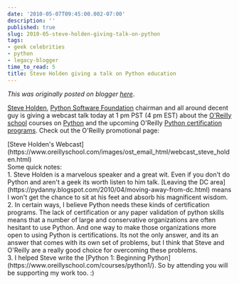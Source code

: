 ```yaml
---
date: '2010-05-07T09:45:00.002-07:00'
description: ''
published: true
slug: 2010-05-steve-holden-giving-talk-on-python
tags:
- geek celebrities
- python
- legacy-blogger
time_to_read: 5
title: Steve Holden giving a talk on Python education
---
```


*This was originally posted on blogger [here](https://pydanny.blogspot.com/2010/05/steve-holden-giving-talk-on-python.html)*.

[Steve Holden](https://holdenweb.com), [Python Software Foundation](https://www.python.org/psf/) chairman and all around decent guy is giving a webcast talk today at 1 pm PST (4 pm EST) about the [O'Reilly school](https://www.oreillyschool.com) courses on [Python](https://python.org) and the upcoming O'Reilly [Python certification programs](https://www.oreillyschool.com/certificates/upcoming-courses.php). Check out the O'Reilly promotional page:<div>
</div><div>[Steve Holden's Webcast](https://www.oreillyschool.com/images/ost_email_html/webcast_steve_holden.html)</div><div>
</div><div>Some quick notes:</div><div>
</div><div>1. Steve Holden is a marvelous speaker and a great wit. Even if you don't do Python and aren't a geek its worth listen to him talk. [Leaving the DC area](https://pydanny.blogspot.com/2010/04/moving-away-from-dc.html) means I won't get the chance to sit at his feet and absorb his magnificent wisdom.</div><div>
</div><div>2. In certain ways, I believe Python needs these kinds of certification programs. The lack of certification or any paper validation of python skills means that a number of large and conservative organizations are often hesitant to use Python. And one way to make those organizations more open to using Python is certifications. Its not the only answer, and its an answer that comes with its own set of problems, but I think that Steve and O'Reilly are a really good choice for overcoming these problems.</div><div>
</div><div>3. I helped Steve write the [Python 1: Beginning Python](https://www.oreillyschool.com/courses/python1/). So by attending you will be supporting my work too. :)</div>